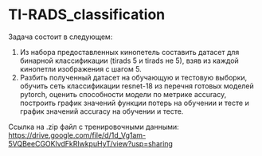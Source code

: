 # TI-RADS_classification

Задача состоит в следующем:
1. Из набора предоставленных кинопетель составить датасет для бинарной классификации (tirads 5 и tirads не 5), взяв из каждой кинопетли изображения с шагом 5.
2. Разбить полученный датасет на обучающую и тестовую выборки, обучить сеть классификации resnet-18 из перечня готовых моделей pytorch, оценить способности модели по метрике accuracy, построить график значений функции потерь на обучении и тесте и график значений accuracy на обучении и тесте.

Ссылка на .zip файл с тренировочными данными: https://drive.google.com/file/d/1d_Vg1am-5VQBeeCGOKlvdFkRlwkpuHyT/view?usp=sharing
